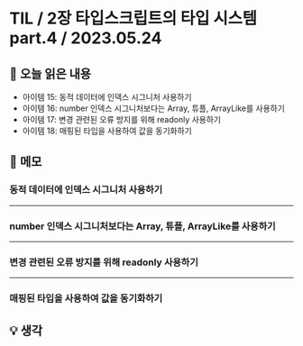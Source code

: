 # TIL / 2장 타입스크립트의 타입 시스템 part.4 / 2023.05.24

## 🍎 오늘 읽은 내용

- 아이템 15: 동적 데이터에 인덱스 시그니처 사용하기
- 아이템 16: number 인덱스 시그니처보다는 Array, 튜플, ArrayLike를 사용하기
- 아이템 17: 변경 관련된 오류 방지를 위해 readonly 사용하기
- 아이템 18: 매핑된 타입을 사용하여 값을 동기화하기

## 📔 메모

### 동적 데이터에 인덱스 시그니처 사용하기



---

### number 인덱스 시그니처보다는 Array, 튜플, ArrayLike를 사용하기

---

### 변경 관련된 오류 방지를 위해 readonly 사용하기

---

### 매핑된 타입을 사용하여 값을 동기화하기


## 💡 생각



</br>
</br>
